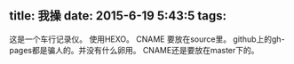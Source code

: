 title: 我操
date: 2015-6-19 5:43:5
tags: 
---

这是一个车行记录仪。
使用HEXO。
CNAME 要放在source里。
github上的gh-pages都是骗人的。并没有什么卵用。
CNAME还是要放在master下的。
